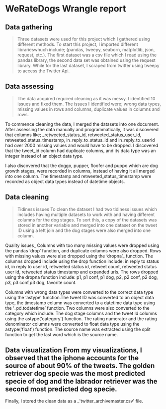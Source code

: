 # WeRateDogs Wrangle report</div>
## Data gathering

>Three datasets were used for this project which I gathered using different methods. To start this project, I imported different librarieswhuch include; (pandas, tweepy, seaborn, matplotlib, json, request, etc.). The first dataset was a csv file which I read using the pandas library, the second data set was obtained using the request library. While for the last dataset, I scraped from twitter using tweepy to access the Twitter Api.

## Data assessing

>The data acquired required cleaning as it was messy. I identified 10 issues and fixed them. The issues I identified were; wrong data types, missing values in rows and columns, duplicate values in columns and rows.

To commence cleaning the data, I merged the datasets into one document. After assessing the data manually and programmatically, it was discovered that columns like; _retweeted_status_id, retweeted_status_user_id, retweeted_status_timestamp, in_reply_to_status_id and in_reply_to_userid had over 2000 missing values and would have to be dropped. I discovered that the tweet_id column had duplicate columns, and its data type was an integer instead of an object data type.

I also discovered that the doggo, pupper, floofer and puppo which are dog growth stages, were recorded in columns, instead of having it all merged into one column.
The timestamp and retweeted_status_timestamp were recorded as object data types instead of datetime objects.

## Data cleaning

>Tidiness issues To clean the dataset I had two tidiness issues which includes having multiple datasets to work with and having different columns for the dog stages. To sort this, a copy of the datasets was stored in another variable and merged into one dataset on the tweet ID using a left join and the dog stages were also merged into one column.

Quality issues_ Columns with too many missing values were dropped using the pandas ‘drop’ function, and duplicate columns were also dropped. Rows with missing values were also dropped using the ‘dropna’_ function. The columns dropped include using the drop function include: in reply to status id, in reply to user id, retweeted status id, retweet count, retweeted status user id, retweeted status timestamp and expanded urls. The rows dropped using the dropna function include: p1, p1 conf, p1 dog, p2, p2 conf, p2 dog, p3, p3 conf,p3 dog, favorite count.

Columns with wrong data types were converted to the correct data type using the ‘astype’ function.The tweet ID was converted to an object data type, the timestamp column was converted to a datetime data type using the ‘_pd.todatetime’ function. Two columns were also converted to the category which include: The dog stage columns and the tweet Id columns using the astype('category') function. The rating numerator and the rating denominator columns were converted to float data type using the astype('float') function. The source name was extracted using the split function to get the last word which is the source name.

## Data visualization From my visualizations, I observed that the iphone accounts for the source of about 90% of the tweets. The golden retriever dog specie was the most predicted specie of dog and the labrador retriever was the second most predicted dog specie.

Finally, I stored the clean data as a _'twitter_archivemaster.csv' file.
